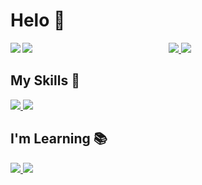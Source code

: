 # Helo 👾

<div align="center">
  <!-- DARK MODE STYLE -->
  <a href="https://github.com/anuraghazra/github-readme-stats#gh-dark-mode-only">
    <img src="https://github-readme-stats.vercel.app/api/top-langs/?username=matteo-luraghi&theme=tokyonight&langs_count=8&layout=compact&hide=shell,lua,Jupyter%20Notebook,TeX" align="left" />
  </a>
  <!-- LIGHT MODE STYLE -->
  <a href="https://github.com/anuraghazra/github-readme-stats#gh-light-mode-only">
    <img src="https://github-readme-stats.vercel.app/api/top-langs/?username=matteo-luraghi&theme=vue&langs_count=8&layout=compact&hide=shell,lua,Jupyter%20Notebook,TeX" align="left" />
  </a>

  <!-- DARK MODE STYLE -->
  <a href="https://github.com/anuraghazra/github-readme-stats#gh-dark-mode-only">
    <img src="https://github-readme-stats.vercel.app/api?username=matteo-luraghi&theme=tokyonight&count_private=true&show_icons=true" />
  </a>
  <!-- LIGHT MODE STYLE -->
  <a href="https://github.com/anuraghazra/github-readme-stats#gh-light-mode-only">
    <img src="https://github-readme-stats.vercel.app/api?username=matteo-luraghi&theme=vue&count_private=true&show_icons=true" />
  </a>
</div>


## My Skills 🤹
<div>
  <!-- DARK MODE STYLE -->
  <a href="https://github.com/LelouchFR/skill-icons#gh-dark-mode-only">
    <img src="https://go-skill-icons.vercel.app/api/icons?i=c,java,python,js,mysql,podman,docker,neovim,bash,notion,discordbots&theme=dark" />
  </a>

  <!-- LIGHT MODE STYLE -->
  <a href="https://github.com/LelouchFR/skill-icons#gh-light-mode-only">
    <img src="https://go-skill-icons.vercel.app/api/icons?i=c,java,python,js,mysql,podman,docker,neovim,bash,notion,discordbots&theme=light" />
  </a>
</div>


## I'm Learning 📚
<div>
  <!-- DARK MODE STYLE -->
  <a href="https://github.com/LelouchFR/skill-icons#gh-dark-mode-only">
    <img src="https://go-skill-icons.vercel.app/api/icons?i=rust,go,htmx,react,kubernetes,supabase&theme=dark" />
  </a>

  <!-- LIGHT MODE STYLE -->
  <a href="https://github.com/LelouchFR/skill-icons#gh-light-mode-only">
    <img src="https://go-skill-icons.vercel.app/api/icons?i=rust,go,htmx,react,kubernetes,supabase&theme=light" />
  </a>
</div>

<!-- For the future check WakaTime -->
